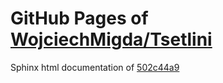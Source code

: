 GitHub Pages of [WojciechMigda/Tsetlini](https://github.com/WojciechMigda/Tsetlini.git)
===
Sphinx html documentation of [502c44a9](https://github.com/WojciechMigda/Tsetlini/tree/502c44a98d78a0ceef7cbf14cff4524d37df9940)
